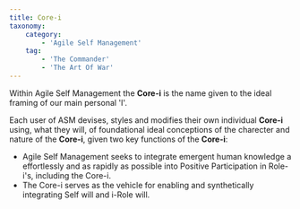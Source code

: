 ```yaml
---
title: Core-i
taxonomy:
    category:
        - 'Agile Self Management'
    tag:
        - 'The Commander'
        - 'The Art Of War'
---
```


Within Agile Self Management the **Core-i** is the name given to the ideal framing of our main personal 'I'.

Each user of ASM devises, styles and modifies their own individual **Core-i** using, what they will, of foundational ideal conceptions of the charecter and nature of the **Core-i**, given two key functions of the **Core-i**:
* Agile Self Management seeks to integrate emergent human knowledge a effortlessly and as rapidly as possible into Positive Participation in Role-i's, including the Core-i.
* The Core-i serves as the vehicle for enabling and synthetically integrating Self will and i-Role will.
